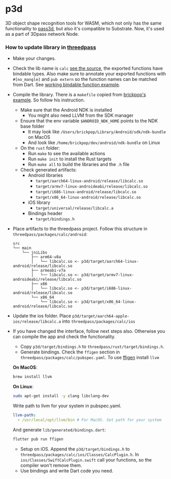 # p3d
3D object shape recognition tools for WASM, which not only has the same functionality to [pass3d](https://github.com/3Dpass/pass3d), but also it's compatible to Substrate. Now, it's used as a part of 3Dpass network Node.

### How to update library in [threedpass](https://github.com/3Dpass/threedpass)
- Make your changes.
- Check the lib name is ```calc``` [see the source](https://github.com/L3odr0id/p3d/blob/912236d154d6511129d730ecc203fd1a50e054b3/Cargo.toml#L11), the exported functions have bindable types. Also make sure to annotate your exported functions with `#[no_mangle]` and `pub extern` so the function names can be matched from Dart. See [working bindable function example](https://github.com/L3odr0id/p3d/blob/912236d154d6511129d730ecc203fd1a50e054b3/src/ffi_interface.rs#L11).
- Compile the library. There is a ```makefile``` copied from [brickpop's example](https://github.com/brickpop/flutter-rust-ffi/blob/master/README.md#compile-the-library). So follow his instruction.
  - Make sure that the Android NDK is installed
    - You might also need LLVM from the SDK manager
  - Ensure that the env variable `$ANDROID_NDK_HOME` points to the NDK base folder
    - It may look like `/Users/brickpop/Library/Android/sdk/ndk-bundle` on MacOS
    - And look like `/home/brickpop/dev/android/ndk-bundle` on Linux
  - On the `rust` folder:
    - Run `make` to see the available actions
    - Run `make init` to install the Rust targets
    - Run `make all` to build the libraries and the `.h` file
  - Check generated artifacts:
    - Android libraries
        - `target/aarch64-linux-android/release/libcalc.so`
        - `target/armv7-linux-androideabi/release/libcalc.so`
        - `target/i686-linux-android/release/libcalc.so`
        - `target/x86_64-linux-android/release/libcalc.so`
    - iOS library
        - `target/universal/release/libcalc.a`
    - Bindings header
        - `target/bindings.h`
- Place artifacts to the threedpass project. Follow this structure in ```threedpass/packages/calc/android```:
  ```
  src
  └── main
      └── jniLibs
          ├── arm64-v8a
          │   └── libcalc.so <- p3d/target/aarch64-linux-android/release/libcalc.so
          ├── armeabi-v7a
          │   └── libcalc.so <- p3d/target/armv7-linux-androideabi/release/libcalc.so
          ├── x86
          │   └── libcalc.so <- p3d/target/i686-linux-android/release/libcalc.so
          └── x86_64
              └── libcalc.so <- p3d/target/x86_64-linux-android/release/libcalc.so
  ```
- Update the ios folder. Place ```p3d/target/aarch64-apple-ios/release/libcalc.a``` into ```threedpass/packages/calc/ios```
- If you have changed the interface, follow next steps also. Otherwise you can compile the app and check the functionality.
  - Copy ```p3d/target/bindings.h``` to ```threedpass/rust/target/bindings.h```.
  - Generate bindings. Check the ```ffigen``` section in ```threedpass/packages/calc/pubspec.yaml```. 
  To use [ffigen](https://pub.dev/packages/ffigen) install ```llvm```
  
  **On MacOS**:
  ```sh
  brew install llvm
  ```

  **On Linux**:
  ```sh
  sudo apt-get install -y clang libclang-dev
  ```
  Write path to llvm for your system in pubspec.yaml.
  ```yaml
  llvm-path:
    - /usr/local/opt/llvm/bin # For MacOS. Set path for your system
  ```
  And generate `lib/generated/bindings.dart`:
  ```sh
  flutter pub run ffigen
  ```
  - Setup on iOS. Append the ```p3d/target/bindings.h``` to ```threedpass/packages/calc/ios/Classes/CalcPlugin.h```.  In ```ios/Classes/SwiftCalcPlugin.swift``` call your functions, so the compiler won't remove them.
  - Use bindings and write Dart code you need.
